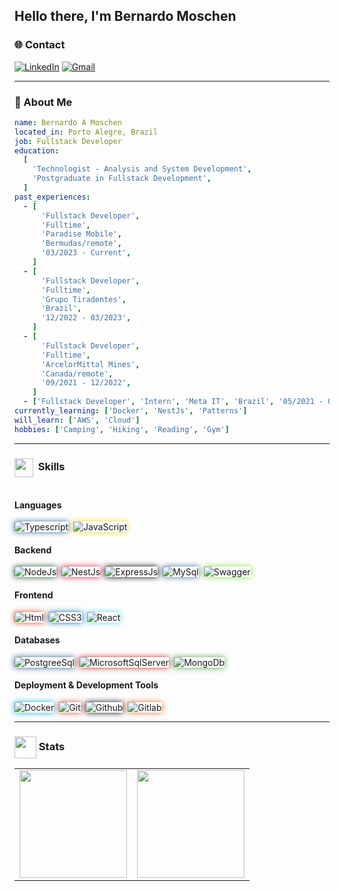 <!-- Hero -->

## Hello there, I'm Bernardo Moschen

<!-- Contact -->

### 🌐 Contact

[![LinkedIn](https://img.shields.io/badge/-LinkedIn-%230077B5?style=for-the-badge&logo=linkedin&logoColor=white)](https://www.linkedin.com/in/bernardomoschen/)
[![Gmail](https://img.shields.io/badge/-Gmail-%23333?style=for-the-badge&logo=gmail&logoColor=white)](mailto:bernardomoschen.dev@gmail.com)

---

 <!-- Presentation Text -->

### 🧾 About Me

```yaml
name: Bernardo A Moschen
located_in: Porto Alegre, Brazil
job: Fullstack Developer
education:
  [
    'Technologist - Analysis and System Development',
    'Postgraduate in Fullstack Development',
  ]
past_experiences:
  - [
      'Fullstack Developer',
      'Fulltime',
      'Paradise Mobile',
      'Bermudas/remote',
      '03/2023 - Current',
    ]
  - [
      'Fullstack Developer',
      'Fulltime',
      'Grupo Tiradentes',
      'Brazil',
      '12/2022 - 03/2023',
    ]
  - [
      'Fullstack Developer',
      'Fulltime',
      'ArcelorMittal Mines',
      'Canada/remote',
      '09/2021 - 12/2022',
    ]
  - ['Fullstack Developer', 'Intern', 'Meta IT', 'Brazil', '05/2021 - 09/2021']
currently_learning: ['Docker', 'NestJs', 'Patterns']
will_learn: ['AWS', 'Cloud']
hobbies: ['Camping', 'Hiking', 'Reading', 'Gym']
```

<!-- fields_of_interests: ["Path Planning", "Trajectory Planning", "Path Following", "Behaviour Planning", "Localization", "Sensor Fusion", "Embedded Systems"] -->
 <!-- currently_learning: ["Web3", "React", "Vue"] -->

---

### <img align='center' src="https://media2.giphy.com/media/QssGEmpkyEOhBCb7e1/giphy.gif?cid=ecf05e47a0n3gi1bfqntqmob8g9aid1oyj2wr3ds3mg700bl&rid=giphy.gif" width="30" height='30'>&nbsp; Skills

<div style="display: flex; flex-direction: column;">
    <div>
        <h4>Languages</h4>
        <div style="display: flex; flex-wrap: wrap; justify-content: start; gap: 8px;">
            <img src="https://img.shields.io/badge/-Typescript-3776AB?style=for-the-badge&logo=typescript&logoColor=white" alt="Typescript" style="box-shadow: 0 0 10px #3776AB;">
            <img src="https://img.shields.io/badge/-JavaScript-F7DF1E?style=for-the-badge&logo=javascript&logoColor=black" alt="JavaScript" style="box-shadow: 0 0 10px #F7DF1E;">
        </div>
    </div>
    <div>
        <h4>Backend</h4>
        <div style="display: flex; flex-wrap: wrap; justify-content: start; gap: 8px;">
            <img src="https://img.shields.io/badge/node.js-339933?style=for-the-badge&logo=Node.js&logoColor=white" alt="NodeJs" style="box-shadow: 0 0 10px #215732;">
            <img src="https://img.shields.io/badge/nestjs-E0234E?style=for-the-badge&logo=nestjs&logoColor=white" alt="NestJs" style="box-shadow: 0 0 10px #E0234E;">   
            <img src="https://img.shields.io/badge/express.js-000000?style=for-the-badge&logo=express&logoColor=white" alt="ExpressJs" style="box-shadow: 0 0 10px #000000;">
<img src="https://img.shields.io/badge/MySQL-4479A1?style=for-the-badge&logo=mysql&logoColor=white" alt="MySql" style="box-shadow: 0 0 10px #4479A1;">
<img src="https://img.shields.io/badge/swagger-85ea2d?style=for-the-badge&logo=swagger&logoColor=black" alt="Swagger" style="box-shadow: 0 0 10px #85ea2d;">
        </div>
    </div>
     <div>
        <h4>Frontend</h4>
        <div style="display: flex; flex-wrap: wrap; justify-content: start; gap: 8px;">
            <img src="https://img.shields.io/badge/html5-E34F26.svg?style=for-the-badge&logo=html5&logoColor=white" alt="Html" style="box-shadow: 0 0 10px #E34F26;">
                <img src="https://img.shields.io/badge/css3-1572B6.svg?style=for-the-badge&logo=css3&logoColor=white" alt="CSS3" style="box-shadow: 0 0 10px #1572B6;">
            <img src="https://img.shields.io/badge/-React-61DAFB?style=for-the-badge&logo=react&logoColor=black" alt="React" style="box-shadow: 0 0 10px #61DAFB;">
        </div>
    </div>
         <div>
        <h4>Databases</h4>
        <div style="display: flex; flex-wrap: wrap; justify-content: start; gap: 8px;">
            <img src="https://img.shields.io/badge/PostgreSQL-316192?style=for-the-badge&logo=postgresql&logoColor=white" alt="PostgreeSql" style="box-shadow: 0 0 10px #316192;">
                <img src="https://img.shields.io/badge/Microsoft%20SQL%20Server-CC2927?style=for-the-badge&logo=microsoft%20sql%20server&logoColor=white" alt="MicrosoftSqlServer" style="box-shadow: 0 0 10px #CC2927;">
            <img src="https://img.shields.io/badge/MongoDB-%4ea94b.svg?style=for-the-badge&logo=mongodb&logoColor=white" alt="MongoDb" style="box-shadow: 0 0 10px #4ea94b;">
        </div>
    </div>
         <div>
        <h4>Deployment & Development Tools</h4>
        <div style="display: flex; flex-wrap: wrap; justify-content: start; gap: 8px;">
            <img src="https://img.shields.io/badge/docker-0db7ed.svg?style=for-the-badge&logo=docker&logoColor=white" alt="Docker" style="box-shadow: 0 0 10px #0db7ed;">
            <img src="https://img.shields.io/badge/GIT-E44C30?style=for-the-badge&logo=git&logoColor=white" alt="Git" style="box-shadow: 0 0 10px #E44C30;">
            <img src="https://img.shields.io/badge/github-121011.svg?style=for-the-badge&logo=github&logoColor=white" alt="Github" style="box-shadow: 0 0 10px #121011;">
                   <img src="https://img.shields.io/badge/gitlab-fc6d26.svg?style=for-the-badge&logo=gitlab&logoColor=whit" alt="Gitlab" style="box-shadow: 0 0 10px #fc6d26;">
        </div>
    </div>
</div>

---

<!-- Stats -->

### <img  align='center'  src="https://media.giphy.com/media/iY8CRBdQXODJSCERIr/giphy.gif" width="35" height="35">&nbsp;Stats

<table align="center">
  <row display="flex">
    <td>
      <img height='172' src='https://github-readme-stats.vercel.app/api?username=BernardoMoschen&show_icons=true&theme=vision-friendly-dark'>
    </td>
    <td align="center">
      <img height='172' src='https://github-readme-stats.vercel.app/api/top-langs/?username=BernardoMoschen&layout=compact&theme=vision-friendly-dark'>
    </td>
  </row>
</table>
